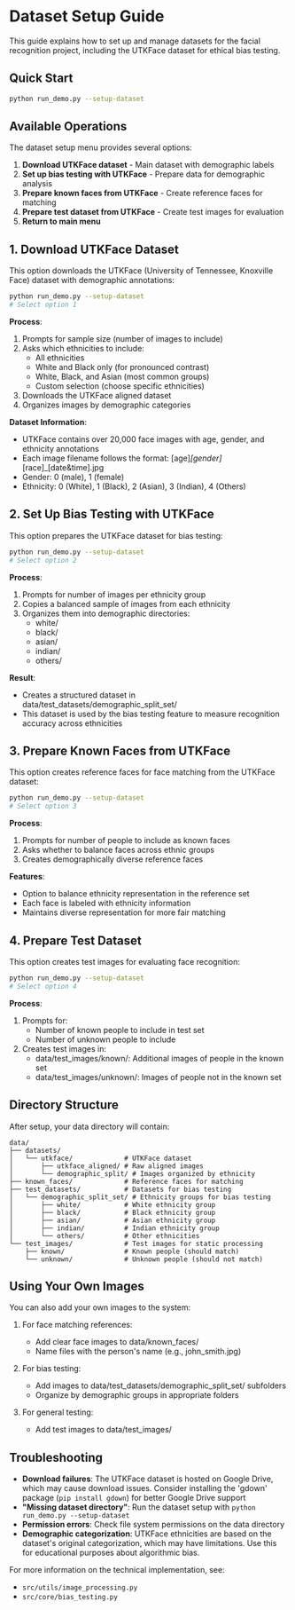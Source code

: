 

# Dataset Setup Guide

This guide explains how to set up and manage datasets for the facial recognition project, including the UTKFace dataset for ethical bias testing.

## Quick Start
```bash
python run_demo.py --setup-dataset
```

## Available Operations

The dataset setup menu provides several options:

1. **Download UTKFace dataset** - Main dataset with demographic labels
2. **Set up bias testing with UTKFace** - Prepare data for demographic analysis
3. **Prepare known faces from UTKFace** - Create reference faces for matching
4. **Prepare test dataset from UTKFace** - Create test images for evaluation
5. **Return to main menu**

## 1. Download UTKFace Dataset

This option downloads the UTKFace (University of Tennessee, Knoxville Face) dataset with demographic annotations:

```bash
python run_demo.py --setup-dataset
# Select option 1
```

**Process**:
1. Prompts for sample size (number of images to include)
2. Asks which ethnicities to include:
   - All ethnicities
   - White and Black only (for pronounced contrast)
   - White, Black, and Asian (most common groups)
   - Custom selection (choose specific ethnicities)
3. Downloads the UTKFace aligned dataset
4. Organizes images by demographic categories

**Dataset Information**:
- UTKFace contains over 20,000 face images with age, gender, and ethnicity annotations
- Each image filename follows the format: [age]_[gender]_[race]_[date&time].jpg
- Gender: 0 (male), 1 (female)
- Ethnicity: 0 (White), 1 (Black), 2 (Asian), 3 (Indian), 4 (Others)

## 2. Set Up Bias Testing with UTKFace

This option prepares the UTKFace dataset for bias testing:

```bash
python run_demo.py --setup-dataset
# Select option 2
```

**Process**:
1. Prompts for number of images per ethnicity group
2. Copies a balanced sample of images from each ethnicity
3. Organizes them into demographic directories:
   - white/
   - black/
   - asian/
   - indian/
   - others/

**Result**:
- Creates a structured dataset in data/test_datasets/demographic_split_set/
- This dataset is used by the bias testing feature to measure recognition accuracy across ethnicities

## 3. Prepare Known Faces from UTKFace

This option creates reference faces for face matching from the UTKFace dataset:

```bash
python run_demo.py --setup-dataset
# Select option 3
```

**Process**:
1. Prompts for number of people to include as known faces
2. Asks whether to balance faces across ethnic groups
3. Creates demographically diverse reference faces

**Features**:
- Option to balance ethnicity representation in the reference set
- Each face is labeled with ethnicity information
- Maintains diverse representation for more fair matching

## 4. Prepare Test Dataset

This option creates test images for evaluating face recognition:

```bash
python run_demo.py --setup-dataset
# Select option 4
```

**Process**:
1. Prompts for:
   - Number of known people to include in test set
   - Number of unknown people to include
2. Creates test images in:
   - data/test_images/known/: Additional images of people in the known set
   - data/test_images/unknown/: Images of people not in the known set

## Directory Structure

After setup, your data directory will contain:

```
data/
├── datasets/
│   └── utkface/             # UTKFace dataset
│       ├── utkface_aligned/ # Raw aligned images
│       └── demographic_split/ # Images organized by ethnicity
├── known_faces/             # Reference faces for matching
├── test_datasets/           # Datasets for bias testing
│   └── demographic_split_set/ # Ethnicity groups for bias testing
│       ├── white/           # White ethnicity group
│       ├── black/           # Black ethnicity group
│       ├── asian/           # Asian ethnicity group
│       ├── indian/          # Indian ethnicity group
│       └── others/          # Other ethnicities
└── test_images/             # Test images for static processing
    ├── known/               # Known people (should match)
    └── unknown/             # Unknown people (should not match)
```

## Using Your Own Images

You can also add your own images to the system:

1. For face matching references:
   - Add clear face images to data/known_faces/
   - Name files with the person's name (e.g., john_smith.jpg)

2. For bias testing:
   - Add images to data/test_datasets/demographic_split_set/ subfolders
   - Organize by demographic groups in appropriate folders

3. For general testing:
   - Add test images to data/test_images/

## Troubleshooting

- **Download failures**: The UTKFace dataset is hosted on Google Drive, which may cause download issues. Consider installing the 'gdown' package (`pip install gdown`) for better Google Drive support
- **"Missing dataset directory"**: Run the dataset setup with `python run_demo.py --setup-dataset`
- **Permission errors**: Check file system permissions on the data directory
- **Demographic categorization**: UTKFace ethnicities are based on the dataset's original categorization, which may have limitations. Use this for educational purposes about algorithmic bias.

For more information on the technical implementation, see:
- `src/utils/image_processing.py`
- `src/core/bias_testing.py`
